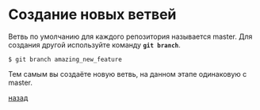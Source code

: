 # Создание новых ветвей

Ветвь по умолчанию для каждого репозитория называется master. Для создания другой используйте команду **`git branch`**.
```
$ git branch amazing_new_feature
```
Тем самым вы создаёте новую ветвь, на данном этапе одинаковую с master.

[назад](./readme.md)